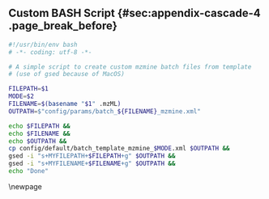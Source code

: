 ## Custom BASH Script {#sec:appendix-cascade-4 .page_break_before}

```bash
#!/usr/bin/env bash
# -*- coding: utf-8 -*-

# A simple script to create custom mzmine batch files from template
# (use of gsed because of MacOS)

FILEPATH=$1
MODE=$2
FILENAME=$(basename "$1" .mzML)
OUTPATH=$"config/params/batch_${FILENAME}_mzmine.xml"

echo $FILEPATH &&
echo $FILENAME &&
echo $OUTPATH &&
cp config/default/batch_template_mzmine_$MODE.xml $OUTPATH &&
gsed -i "s+MYFILEPATH+$FILEPATH+g" $OUTPATH &&
gsed -i "s+MYFILENAME+$FILENAME+g" $OUTPATH &&
echo "Done"
```

\newpage